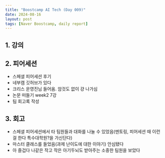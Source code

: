 ```yaml
---
title: "Boostcamp AI Tech (Day 009)"
date: 2024-08-16
layout: post
tags: [Naver Boostcamp, daily report]
---
```

## 1. 강의


## 2. 피어세션
- 스페셜 피어세션 후기
- 네부캠 깃허브가 있다
- 크리스 운영진님 들어옴. 암것도 없이 걍 나가심
- 논문 떠들기 week2 7강
- 팀 회고록 작성

## 3. 회고
- 스페셜 피어세션에서 타 팀원들과 대화를 나눌 수 있었음(멘토링, 피어세션 때 이런 걸 한다 특수대학원?을 가신단다)
- 마스터 클래스를 들었음(과제 난이도에 대한 이야기) 안심됐다
- 아 즐겁다 나같은 작고 작은 아기두뇌도 받아주는 소중한 팀원을 보았다
